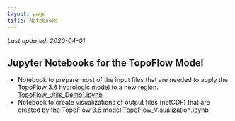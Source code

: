 ```yaml
---
layout: page
title: Notebooks
---
```


*Last updated: 2020-04-01*

## Jupyter Notebooks for the TopoFlow Model

  * Notebook to prepare most of the input files that are needed to apply the TopoFlow 3.6 hydrologic model to a new region. [TopoFlow_Utils_Demo1.ipynb](https://github.com/peckhams/topoflow36/blob/master/TopoFlow_Utils_Demo1.ipynb)
  * Notebook to create visualizations of output files (netCDF) that are created by the TopoFlow 3.6 model [TopoFlow_Visualization.ipynb](https://github.com/peckhams/topoflow36/blob/master/TopoFlow_Visualization.ipynb)
